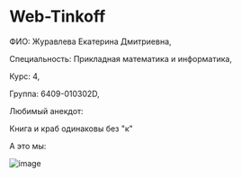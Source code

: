 # Web-Tinkoff

ФИО: Журавлева Екатерина Дмитриевна,

Специальность: Прикладная математика и информатика,

Курс: 4,

Группа: 6409-010302D,

Любимый анекдот:

Книга и краб одинаковы без "к"

А это мы:

![image](https://github.com/zhuravel17/Web-Tinkoff/assets/108012681/4a606e42-2599-426f-9f4d-7cb05fca9469)


